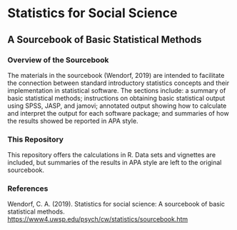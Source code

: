 # Statistics for Social Science
## A Sourcebook of Basic Statistical Methods

### Overview of the Sourcebook

The materials in the sourcebook (Wendorf, 2019) are intended to facilitate the connection between standard introductory statistics concepts and their implementation in statistical software. The sections include: a summary of basic statistical methods; instructions on obtaining basic statistical output using SPSS, JASP, and jamovi; annotated output showing how to calculate and interpret the output for each software package; and summaries of how the results showed be reported in APA style.

### This Repository

This repository offers the calculations in R. Data sets and vignettes are included, but summaries of the results in APA style are left to the original sourcebook.

### References

Wendorf, C. A. (2019). Statistics for social science: A sourcebook of basic statistical methods. https://www4.uwsp.edu/psych/cw/statistics/sourcebook.htm

